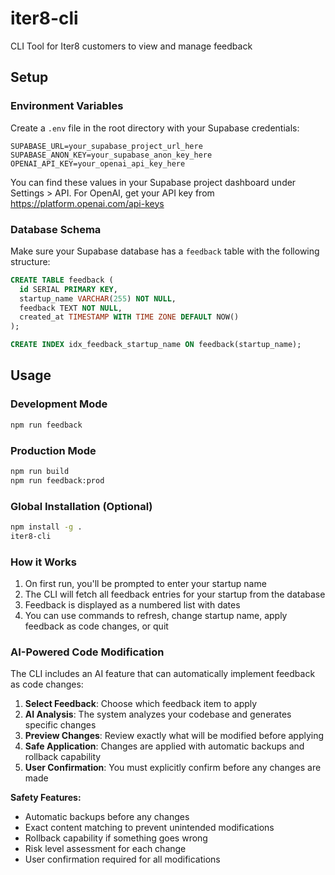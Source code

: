 # iter8-cli
CLI Tool for Iter8 customers to view and manage feedback

## Setup

### Environment Variables
Create a `.env` file in the root directory with your Supabase credentials:

```env
SUPABASE_URL=your_supabase_project_url_here
SUPABASE_ANON_KEY=your_supabase_anon_key_here
OPENAI_API_KEY=your_openai_api_key_here
```

You can find these values in your Supabase project dashboard under Settings > API.
For OpenAI, get your API key from https://platform.openai.com/api-keys

### Database Schema
Make sure your Supabase database has a `feedback` table with the following structure:

```sql
CREATE TABLE feedback (
  id SERIAL PRIMARY KEY,
  startup_name VARCHAR(255) NOT NULL,
  feedback TEXT NOT NULL,
  created_at TIMESTAMP WITH TIME ZONE DEFAULT NOW()
);

CREATE INDEX idx_feedback_startup_name ON feedback(startup_name);
```

## Usage

### Development Mode
```bash
npm run feedback
```

### Production Mode
```bash
npm run build
npm run feedback:prod
```

### Global Installation (Optional)
```bash
npm install -g .
iter8-cli
```

### How it Works
1. On first run, you'll be prompted to enter your startup name
2. The CLI will fetch all feedback entries for your startup from the database
3. Feedback is displayed as a numbered list with dates
4. You can use commands to refresh, change startup name, apply feedback as code changes, or quit

### AI-Powered Code Modification
The CLI includes an AI feature that can automatically implement feedback as code changes:

1. **Select Feedback**: Choose which feedback item to apply
2. **AI Analysis**: The system analyzes your codebase and generates specific changes
3. **Preview Changes**: Review exactly what will be modified before applying
4. **Safe Application**: Changes are applied with automatic backups and rollback capability
5. **User Confirmation**: You must explicitly confirm before any changes are made

**Safety Features:**
- Automatic backups before any changes
- Exact content matching to prevent unintended modifications
- Rollback capability if something goes wrong
- Risk level assessment for each change
- User confirmation required for all modifications
